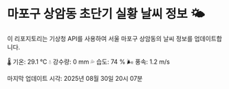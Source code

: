 
# 마포구 상암동 초단기 실황 날씨 정보 🌤️

이 리포지토리는 기상청 API를 사용하여 서울 마포구 상암동의 날씨 정보를 업데이트합니다. 

🌡️ 기온: 29.1 ℃
💧 강수량: 0 mm
💦 습도: 74 %
🌬️ 풍속: 1.2 m/s

마지막 업데이트 시각: 2025년 08월 30일 20시 07분    
